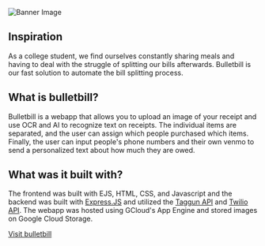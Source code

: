 ![Banner Image](https://i.imgur.com/OXBbwhj.png)
<h2>Inspiration</h2>
As a college student, we find ourselves constantly sharing meals and having to deal with the struggle of splitting our bills afterwards. Bulletbill is our fast solution to automate the bill splitting process.
<h2>What is bulletbill?</h2>
Bulletbill is a webapp that allows you to upload an image of your receipt and use OCR and AI to recognize text on receipts. The individual items are separated, and the user can assign which people purchased which items. Finally, the user can input people's phone numbers and their own venmo to send a personalized text about how much they are owed.
<h2>What was it built with?</h2>
The frontend was built with EJS, HTML, CSS, and Javascript and the backend was built with <span><a href="https://expressjs.com/">Express.JS</a></span> and utilized the <span><a href="https://www.taggun.io/">Taggun API</a></span> and <span><a href="https://www.twilio.com/go/twilio-brand-sales-namer-1?utm_source=google&utm_medium=cpc&utm_term=twilio%20api&utm_campaign=G_S_NAMER_Brand_Twilio&gclid=CjwKCAjwloCSBhAeEiwA3hVo_ewG8Nn0H-hsjVcD_Sew0B_fLOzwzD1jZ0NLbsMF2o4wa6Mq1hDyqhoCLyAQAvD_BwE">Twilio API</a></span>. The webapp was hosted using GCloud's App Engine and stored images on Google Cloud Storage.
<p></p>
<a href="https://bulletbill.tech/">Visit bulletbill</a>

